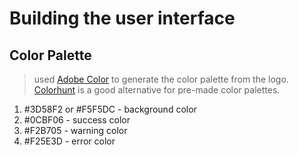 # Building the user interface

## Color Palette

> used [Adobe Color](https://color.adobe.com/) to generate the color palette from the logo. [Colorhunt](https://colorhunt.co/) is a good alternative for pre-made color palettes.

1. #3D58F2 or #F5F5DC - background color
2. #0CBF06 - success color
3. #F2B705 - warning color
4. #F25E3D - error color
